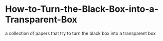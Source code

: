 # How-to-Turn-the-Black-Box-into-a-Transparent-Box
a collection of papers that try to turn the black box into a transparent box
